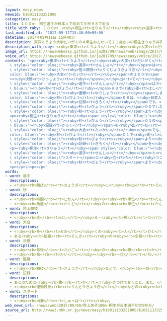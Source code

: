```yaml
---
layout: easy_news
newsid: k10011133251000
categories: easy
title: １００ｍ　桐生選手が日本人で初めて９秒９８で走る
title_with_ruby: １００ｍ　<ruby>桐生<rt>きりゅう</rt></ruby><ruby>選手<rt>せんしゅ</rt></ruby>が<ruby>日本人<rt>にっぽんじん</rt></ruby>で<ruby>初<rt>はじ</rt></ruby>めて９<ruby>秒<rt>びょう</rt></ruby>９８で<ruby>走<rt>はし</rt></ruby>る
last_modified_at: '2017-09-11T15:40:00+09:00'
datetime: 2017年09月11日 15時40分
description: 東洋とうよう大学だいがくの４年生ねんせいで２１歳さいの桐生きりゅう祥秀よしひで選手せんしゅは９日ここのか、大学生だいがくせいの陸上競技りくじょうきょうぎの大会たいかいの１００ｍ決勝けっしょうに出でました。
description_with_ruby: <ruby>東洋<rt>とうよう</rt></ruby><ruby>大学<rt>だいがく</rt></ruby>の４<ruby>年生<rt>ねんせい</rt></ruby>で２１<ruby>歳<rt>さい</rt></ruby>の<ruby>桐生<rt>きりゅう</rt></ruby><ruby>祥秀<rt>よしひで</rt></ruby><ruby>選手<rt>せんしゅ</rt></ruby>は<ruby>９日<rt>ここのか</rt></ruby>、<ruby>大学生<rt>だいがくせい</rt></ruby>の<ruby>陸上競技<rt>りくじょうきょうぎ</rt></ruby>の<ruby>大会<rt>たいかい</rt></ruby>の１００ｍ<ruby>決勝<rt>けっしょう</rt></ruby>に<ruby>出<rt>で</rt></ruby>ました。
image_url: https://newswebeasy.github.io/ja201709/news/web/image/2017/09/11/k10011133251000.jpg
voice_url: https://newswebeasy.github.io/ja201709/news/easy/voice/2017/09/11/k10011133251000.mp3
contents: "<p><ruby>東洋<rt>とうよう</rt></ruby><ruby>大学<rt>だいがく</rt></ruby>の４<ruby>年生<rt>ねんせい</rt></ruby>で２１<ruby>歳<rt>さい</rt></ruby>の<ruby>桐生<rt>きりゅう</rt></ruby><ruby>祥秀<rt>よしひで</rt></ruby><span\
  \ style=\"color: blue;\"><ruby>選手<rt>せんしゅ</rt></ruby></span>は<ruby>９日<rt>ここのか</rt></ruby>、<ruby>大学生<rt>だいがくせい</rt></ruby>の<span\
  \ style=\"color: blue;\"><ruby>陸上競技<rt>りくじょうきょうぎ</rt></ruby></span>の<span style=\"\
  color: blue;\"><ruby>大会<rt>たいかい</rt></ruby></span>の１００ｍ<span style=\"color: blue;\"\
  ><ruby>決勝<rt>けっしょう</rt></ruby></span>に<ruby>出<rt>で</rt></ruby>ました。</p>\n<p><ruby>桐生<rt>きりゅう</rt></ruby><span\
  \ style=\"color: blue;\"><ruby>選手<rt>せんしゅ</rt></ruby></span>は９<span style=\"color:\
  \ blue;\"><ruby>秒<rt>びょう</rt></ruby></span>９８で<ruby>走<rt>はし</rt></ruby>って、３<ruby>年<rt>ねん</rt></ruby><ruby>続<rt>つづ</rt></ruby>けて<span\
  \ style=\"color: blue;\"><ruby>優勝<rt>ゆうしょう</rt></ruby></span>しました。９<span style=\"\
  color: blue;\"><ruby>秒<rt>びょう</rt></ruby></span>９８は、<ruby>日本人<rt>にっぽんじん</rt></ruby>の<ruby>中<rt>なか</rt></ruby>でいちばん<ruby>速<rt>はや</rt></ruby>い<span\
  \ style=\"color: blue;\"><ruby>記録<rt>きろく</rt></ruby></span>です。<ruby>今<rt>いま</rt></ruby>までいちばん<ruby>速<rt>はや</rt></ruby>かったのは、<ruby>伊東<rt>いとう</rt></ruby><ruby>浩司<rt>こうじ</rt></ruby>さんが１９９８<ruby>年<rt>ねん</rt></ruby>に<ruby>出<rt>だ</rt></ruby>した１０<span\
  \ style=\"color: blue;\"><ruby>秒<rt>びょう</rt></ruby></span>００でした。<ruby>日本人<rt>にっぽんじん</rt></ruby>が１０<span\
  \ style=\"color: blue;\"><ruby>秒<rt>びょう</rt></ruby></span>より<ruby>速<rt>はや</rt></ruby>く<ruby>走<rt>はし</rt></ruby>ったのは、<ruby>初<rt>はじ</rt></ruby>めてです。</p>\n\
  <p><ruby>桐生<rt>きりゅう</rt></ruby><span style=\"color: blue;\"><ruby>選手<rt>せんしゅ</rt></ruby></span>は<ruby>高校<rt>こうこう</rt></ruby>３<ruby>年生<rt>ねんせい</rt></ruby>だった４<ruby>年<rt>ねん</rt></ruby><ruby>前<rt>まえ</rt></ruby>、１０<span\
  \ style=\"color: blue;\"><ruby>秒<rt>びょう</rt></ruby></span>０１の<span style=\"color:\
  \ blue;\"><ruby>記録<rt>きろく</rt></ruby></span>を<ruby>出<rt>だ</rt></ruby>しました。<ruby>去年<rt>きょねん</rt></ruby>６<ruby>月<rt>がつ</rt></ruby>の<span\
  \ style=\"color: blue;\"><ruby>大会<rt>たいかい</rt></ruby></span>でも、１０<span style=\"\
  color: blue;\"><ruby>秒<rt>びょう</rt></ruby></span>０１で<ruby>走<rt>はし</rt></ruby>って、<ruby>日本人<rt>にっぽんじん</rt></ruby>で<ruby>初<rt>はじ</rt></ruby>めて１０<span\
  \ style=\"color: blue;\"><ruby>秒<rt>びょう</rt></ruby></span>より<ruby>速<rt>はや</rt></ruby>い<span\
  \ style=\"color: blue;\"><ruby>記録<rt>きろく</rt></ruby></span>を<ruby>出<rt>だ</rt></ruby>すかもしれないと<ruby>言<rt>い</rt></ruby>われていました。</p>\n\
  <p><ruby>桐生<rt>きりゅう</rt></ruby><span style=\"color: blue;\"><ruby>選手<rt>せんしゅ</rt></ruby></span>は「やっと<ruby>世界<rt>せかい</rt></ruby>の<span\
  \ style=\"color: blue;\"><ruby>選手<rt>せんしゅ</rt></ruby></span>と<ruby>同<rt>おな</rt></ruby>じ<span\
  \ style=\"color: blue;\">スタート</span>に<ruby>立<rt>た</rt></ruby>つことができたと<ruby>思<rt>おも</rt></ruby>っています。これからはいつも１０<span\
  \ style=\"color: blue;\"><ruby>秒<rt>びょう</rt></ruby></span>より<ruby>速<rt>はや</rt></ruby>く<ruby>走<rt>はし</rt></ruby>ることができるようにしたいです」と<ruby>話<rt>はな</rt></ruby>していました。</p>\n\
  <p></p>\n<p></p>"
words:
- word: 選手
  descriptions:
  - <ruby><rb>競技</rb><rt>きょうぎ</rt></ruby>に<ruby><rb>出</rb><rt>で</rt></ruby>るために<ruby><rb>選</rb><rt>えら</rt></ruby>ばれた<ruby><rb>人</rb><rt>ひと</rt></ruby>。
- word: 秒
  descriptions:
  - <ruby><rb>時間</rb><rt>じかん</rt></ruby>の<ruby><rb>単位</rb><rt>たんい</rt></ruby>。１<ruby><rb>分</rb><rt>ぷん</rt></ruby>の６０<ruby><rb>分</rb><rt>ぶん</rt></ruby>の１。
  - <ruby><rb>角度</rb><rt>かくど</rt></ruby>の<ruby><rb>単位</rb><rt>たんい</rt></ruby>。１<ruby><rb>分</rb><rt>ぷん</rt></ruby>の６０<ruby><rb>分</rb><rt>ぶん</rt></ruby>の１。
- word: 陸上競技
  descriptions:
  - <ruby><rb>走</rb><rt>はし</rt></ruby>る・<ruby><rb>投</rb><rt>な</rt></ruby>げる・<ruby><rb>跳</rb><rt>と</rt></ruby>ぶなどのスポーツ。トラックとフィールドの<ruby><rb>二種類</rb><rt>にしゅるい</rt></ruby>がある。<ruby><rb>陸上</rb><rt>りくじょう</rt></ruby>。
- word: 大会
  descriptions:
  - <ruby><rb>多</rb><rt>おお</rt></ruby>くの<ruby><rb>人</rb><rt>ひと</rt></ruby>が<ruby><rb>集</rb><rt>あつ</rt></ruby>まる<ruby><rb>会</rb><rt>かい</rt></ruby>。
  - ある<ruby><rb>組織</rb><rt>そしき</rt></ruby>の<ruby><rb>全員</rb><rt>ぜんいん</rt></ruby>が<ruby><rb>集</rb><rt>あつ</rt></ruby>まる<ruby><rb>会</rb><rt>かい</rt></ruby>。
- word: 決勝
  descriptions:
  - <ruby><rb>最後</rb><rt>さいご</rt></ruby>の<ruby><rb>勝</rb><rt>か</rt></ruby>ち<ruby><rb>負</rb><rt>ま</rt></ruby>けを<ruby><rb>決</rb><rt>き</rt></ruby>めること。
  - <ruby><rb>第</rb><rt>だい</rt></ruby><ruby><rb>一位</rb><rt>いちい</rt></ruby>のものを<ruby><rb>決</rb><rt>き</rt></ruby>めること。
- word: 優勝
  descriptions:
  - <ruby><rb>競技</rb><rt>きょうぎ</rt></ruby>などで、<ruby><rb>一位</rb><rt>いちい</rt></ruby>で<ruby><rb>勝</rb><rt>か</rt></ruby>つこと。
- word: 記録
  descriptions:
  - あとのために<ruby><rb>書</rb><rt>か</rt></ruby>きつけておくこと。また、<ruby><rb>書</rb><rt>か</rt></ruby>きつけたもの。
  - <ruby><rb>運動競技</rb><rt>うんどうきょうぎ</rt></ruby>などの<ruby><rb>最高</rb><rt>さいこう</rt></ruby>の<ruby><rb>成績</rb><rt>せいせき</rt></ruby>。レコード。
- word: スタート
  descriptions:
  - <ruby><rb>出発</rb><rt>しゅっぱつ</rt></ruby>。
web_news_url: /news/web/2017/09/09/陸上男子100m-桐生が日本選手初の9秒台/
source_url: http://www3.nhk.or.jp/news/easy/k10011133251000/k10011133251000.html
...
```

